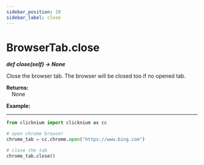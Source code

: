```yaml
---
sidebar_position: 10
sidebar_label: close
---
```

# BrowserTab.close

***def close(self) -> None***  

Close the browser tab. The browser will be closed too if no opened tab.  

**Returns:**  
    &emsp;None

**Example:**
***
```python
from clicknium import clicknium as cc

# open chrome browser
chrome_tab = cc.chrome.open("https://www.bing.com")

# close the tab
chrome_tab.close()
```
